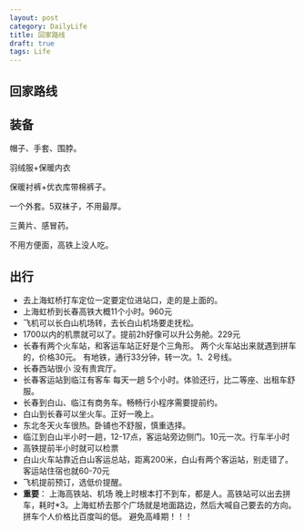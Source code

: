 ```yaml
---
layout: post
category: DailyLife
title: 回家路线
draft: true
tags: Life
---
```


## 回家路线

## 装备

帽子、手套、围脖。

羽绒服+保暖内衣

保暖衬裤+优衣库带棉裤子。



一个外套。5双袜子，不用最厚。

三黄片、感冒药。

不用方便面，高铁上没人吃。



## 出行

- 去上海虹桥打车定位一定要定位进站口，走的是上面的。
- 上海虹桥到长春高铁大概11个小时。960元
- 飞机可以长白山机场转，去长白山机场要走抚松。
- 1700以内的机票就可以了。提前2h好像可以升公务舱。229元
- 长春有两个火车站，和客运车站正好是个三角形。 两个火车站出来就遇到拼车的，价格30元。 有地铁，通行33分钟，转一次。1、2号线。
- 长春西站很小 没有贵宾厅。
- 长春客运站到临江有客车 每天一趟 5个小时。体验还行，比二等座、出租车舒服。
- 长春到白山、临江有商务车。畅畅行小程序需要提前约。
- 白山到长春可以坐火车。正好一晚上。
- 东北冬天火车很热。卧铺也不舒服，慎重选择。
- 临江到白山半小时一趟，12-17点，客运站旁边侧门。10元一次。行车半小时
- 高铁提前半小时就可以检票
- 白山火车站靠近白山客运总站，距离200米，白山有两个客运站，别走错了。 客运站住宿也就60-70元
- 飞机提前预订，选低价提醒。
- **重要**： 上海高铁站、机场 晚上时根本打不到车，都是人。高铁站可以出去拼车，耗时*3。上海虹桥去那个广场就是地面路边，然后大喊自己要去的方向。拼车个人价格比百度叫的低。 避免高峰期！！！